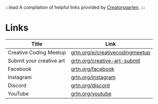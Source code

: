 :::lead
A compilation of helpful links provided by [Creatorsgarten](https://creatorsgarten.org/).
:::

# Links

| Title | Link |
| --- | --- |
| Creative Coding Meetup | [grtn.org/e/creativecodingmeetup](https://grtn.org/e/creativecodingmeetup) |
| Submit your creative art | [grtn.org/creative-art-submit](https://grtn.org/creative-art-submit) |
| Facebook | [grtn.org/facebook](https://grtn.org/facebook) |
| Instagram | [grtn.org/instagram](https://grtn.org/instagram) |
| Discord | [grtn.org/discord](https://grtn.org/discord) |
| YouTube | [grtn.org/youtube](https://grtn.org/youtube) |